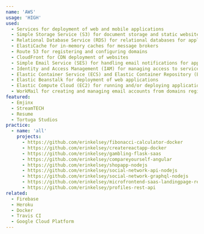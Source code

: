 ```yaml
---
name: 'AWS'
usage: 'HIGH'
used:
  - Services for deployment of web and mobile applications
  - Simple Storage Service (S3) for document storage and static website hosting
  - Relational Database Service (RDS) for relational databases for applications
  - ElastiCache for in-memory caches for message brokers
  - Route 53 for registering and configuring domains
  - CloudFront for CDN deployment of websites
  - Simple Email Service (SES) for handling email notifications for applications
  - Identity and Access Management (IAM) for managing access to services for staff and applications
  - Elastic Container Service (ECS) and Elastic Container Repository (ECR) for deployment of applications using containers
  - Elastic Beanstalk for deployment of web applications
  - Elastic Compute Cloud (EC2) for running and/or deploying applications
  - WorkMail for creating and managing email accounts from domains registered with Route 53
featured:
  - Emjinx
  - StreamTECH
  - Resume
  - Tortuga Studios
practice:
  - name: 'all'
    projects:
      - https://github.com/erinkelsey/fibonacci-calculator-docker
      - https://github.com/erinkelsey/createreactapp-docker
      - https://github.com/erinkelsey/gambling-flask-saas
      - https://github.com/erinkelsey/compareyourself-angular
      - https://github.com/erinkelsey/shopapp-nodejs
      - https://github.com/erinkelsey/social-network-api-nodejs
      - https://github.com/erinkelsey/social-network-graphql-nodejs
      - https://github.com/erinkelsey/microfrontend-saas-landingpage-react-vue
      - https://github.com/erinkelsey/profiles-rest-api
related:
  - Firebase
  - Heroku
  - Docker
  - Travis CI
  - Google Cloud Platform
---
```

